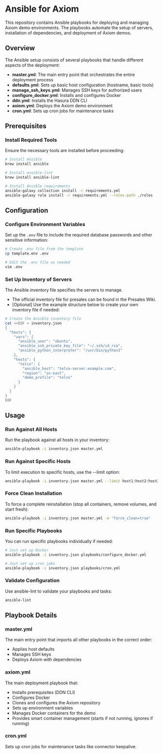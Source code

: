 # Ansible for Axiom

This repository contains Ansible playbooks for deploying and managing Axiom demo environments. The playbooks automate the setup of servers, installation of dependencies, and deployment of Axiom demos.

## Overview

The Ansible setup consists of several playbooks that handle different aspects of the deployment:

- **master.yml**: The main entry point that orchestrates the entire deployment process
- **defaults.yml**: Sets up basic host configuration (hostname, basic tools)
- **manage_ssh_keys.yml**: Manages SSH keys for authorized users
- **configure_docker.yml**: Installs and configures Docker
- **ddn.yml**: Installs the Hasura DDN CLI
- **axiom.yml**: Deploys the Axiom demo environment
- **cron.yml**: Sets up cron jobs for maintenance tasks

## Prerequisites

### Install Required Tools
Ensure the necessary tools are installed before proceeding:

```bash
# Install Ansible
brew install ansible

# Install ansible-lint
brew install ansible-lint

# Install Ansible requirements
ansible-galaxy collection install -r requirements.yml
ansible-galaxy role install -r requirements.yml --roles-path ./roles
```

## Configuration

### Configure Environment Variables
Set up the `.env` file to include the required database passwords and other sensitive information:

```bash
# Create .env file from the template
cp template.env .env

# Edit the .env file as needed
vim .env
```

### Set Up Inventory of Servers
The Ansible inventory file specifies the servers to manage.

* The official inventory file for presales can be found in the Presales Wiki.
* [Optional] Use the example structure below to create your own inventory file if needed:

```bash
# Create the Ansible inventory file
cat <<EOF > inventory.json
{
  "hosts": {
    "vars": {
      "ansible_user": "ubuntu",
      "ansible_ssh_private_key_file": "~/.ssh/id_rsa",
      "ansible_python_interpreter": "/usr/bin/python3"
    },
    "hosts": {
      "telco": {
        "ansible_host": "telco-server.example.com",
        "region": "us-east",
        "demo_profile": "telco"
      }
    }
  }
}
EOF
```

## Usage

### Run Against All Hosts
Run the playbook against all hosts in your inventory:

```bash
ansible-playbook -i inventory.json master.yml
```

### Run Against Specific Hosts
To limit execution to specific hosts, use the --limit option:

```bash
ansible-playbook -i inventory.json master.yml --limit host1:host2:host3
```

### Force Clean Installation
To force a complete reinstallation (stop all containers, remove volumes, and start fresh):

```bash
ansible-playbook -i inventory.json master.yml -e "force_clean=true"
```

### Run Specific Playbooks
You can run specific playbooks individually if needed:

```bash
# Just set up Docker
ansible-playbook -i inventory.json playbooks/configure_docker.yml

# Just set up cron jobs
ansible-playbook -i inventory.json playbooks/cron.yml
```

### Validate Configuration
Use ansible-lint to validate your playbooks and tasks:

```bash
ansible-lint
```

## Playbook Details

### master.yml
The main entry point that imports all other playbooks in the correct order:
- Applies host defaults
- Manages SSH keys
- Deploys Axiom with dependencies

### axiom.yml
The main deployment playbook that:
- Installs prerequisites (DDN CLI)
- Configures Docker
- Clones and configures the Axiom repository
- Sets up environment variables
- Manages Docker containers for the demo
- Provides smart container management (starts if not running, ignores if running)

### cron.yml
Sets up cron jobs for maintenance tasks like connector keepalive.
